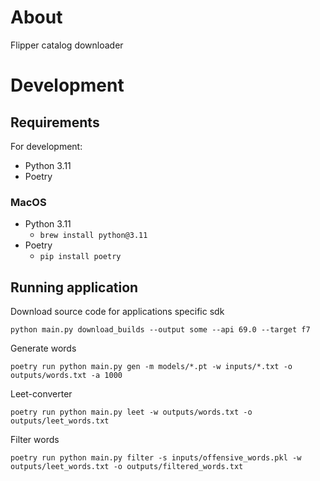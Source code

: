 # About

Flipper catalog downloader

# Development

## Requirements

For development:

- Python 3.11
- Poetry

### MacOS
- Python 3.11
  - `brew install python@3.11`
- Poetry
  - `pip install poetry`
  
## Running application

Download source code for applications specific sdk

`python main.py download_builds --output some --api 69.0 --target f7`

Generate words

`poetry run python main.py gen -m models/*.pt -w inputs/*.txt -o outputs/words.txt -a 1000`

Leet-converter

`poetry run python main.py leet -w outputs/words.txt -o outputs/leet_words.txt`

Filter words

`poetry run python main.py filter -s inputs/offensive_words.pkl -w outputs/leet_words.txt -o outputs/filtered_words.txt`
